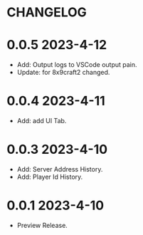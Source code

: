 # CHANGELOG

# 0.0.5 2023-4-12

- Add: Output logs to VSCode output pain.
- Update: for 8x9craft2 changed.

# 0.0.4 2023-4-11

- Add: add UI Tab.

# 0.0.3 2023-4-10

- Add: Server Address History.
- Add: Player Id History.

# 0.0.1 2023-4-10

- Preview Release.
